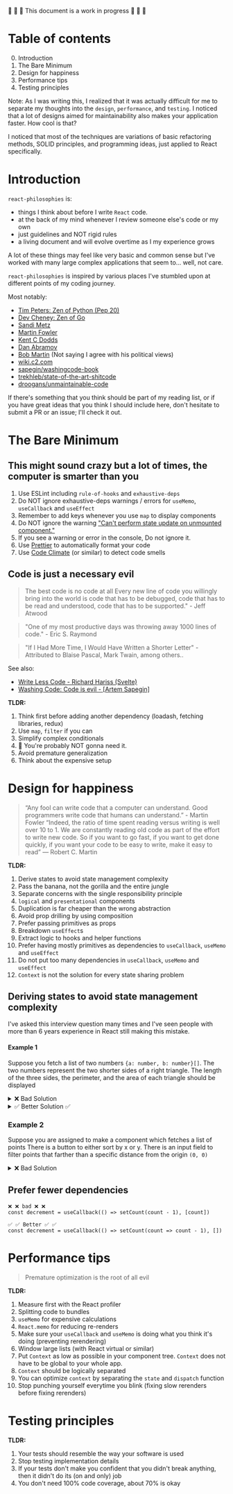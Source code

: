 🚧 🚧 🚧 This document is a work in progress  🚧 🚧 🚧

# Table of contents
0. Introduction
1. The Bare Minimum
2. Design for happiness
3. Performance tips 
4. Testing principles

Note: 
As I was writing this, I realized that it was actually difficult for me to separate my thoughts into the `design`, `performance`, and `testing`. I noticed that a lot of designs aimed for maintainability also makes your application faster. How cool is that?

I noticed that most of the techniques are variations of basic refactoring methods, SOLID principles, and programming ideas, just applied to React specifically.

# Introduction 
`react-philosophies` is:
- things I think about before I write `React` code.
- at the back of my mind whenever I review someone else's code or my own
- just guidelines and NOT rigid rules
- a living document and will evolve overtime as I my experience grows

A lot of these things may feel like very basic and common sense but I've worked with many large complex applications that seem to... well, not care.

`react-philosophies` is inspired by various places I've stumbled upon at different points of my coding journey.

Most notably:

- [Tim Peters: Zen of Python (Pep 20)](https://www.python.org/dev/peps/pep-0020/)
- [Dev Cheney: Zen of Go](https://dave.cheney.net/2020/02/23/the-zen-of-go)
- [Sandi Metz](https://sandimetz.com/)
- [Martin Fowler](https://martinfowler.com)
- [Kent C Dodds](kentcdodds.com)
- [Dan Abramov](https://overreacted.io/)
- [Bob Martin](https://www.amazon.com/Clean-Code-Handbook-Software-Craftsmanship/dp/0132350882) (Not saying I agree with his political views)
- [wiki.c2.com](https://wiki.c2.com/)
- [sapegin/washingcode-book](https://github.com/sapegin/washingcode-book/)
- [trekhleb/state-of-the-art-shitcode](https://github.com/trekhleb/state-of-the-art-shitcode)
- [droogans/unmaintainable-code](https://github.com/Droogans/unmaintainable-code)

If there's something that you think should be part of my reading list, or if you have great ideas that you think I should include here, don't hesitate to submit a PR or an issue; I'll check it out.

# The Bare Minimum

## This might sound crazy but a lot of times, the computer is smarter than you
1. Use ESLint including `rule-of-hooks` and `exhaustive-deps`
2. Do NOT ignore exhaustive-deps warnings / errors for `useMemo`, `useCallback` and `useEffect`
3. Remember to add keys whenever you use `map` to display components
4. Do NOT ignore the warning ["Can't perform state update on unmounted component."](https://stackoverflow.com/questions/56442582/react-hooks-cant-perform-a-react-state-update-on-an-unmounted-component)
5. If you see a warning or error in the console, Do not ignore it.
6. Use [Prettier](https://prettier.io/) to automatically format your code
7. Use [Code Climate](https://codeclimate.com/quality/) (or similar) to detect code smells

## Code is just a necessary evil

> The best code is no code at all Every new line of code you willingly bring into the world is code that has to be debugged, code that has to be read and understood, code that has to be supported." - Jeff Atwood

> "One of my most productive days was throwing away 1000 lines of code." -  Eric S. Raymond

> "If I Had More Time, I Would Have Written a Shorter Letter" - Attributed to Blaise Pascal, Mark Twain, among others..

See also: 
- [Write Less Code - Richard Hariss (Svelte)](https://svelte.dev/blog/write-less-code)
- [Washing Code: Code is evil - [Artem Sapegin]](https://github.com/sapegin/washingcode-book/blob/master/manuscript/Code_is_evil.md)

**TLDR:**
1. Think first before adding another dependency (loadash, fetching libraries, redux)
2. Use `map`, `filter` if you can
3. Simplify complex conditionals
5. 💖  You're probably NOT gonna need it. 
6. Avoid premature generalization
7. Think about the expensive setup

# Design for happiness
> “Any fool can write code that a computer can understand. Good programmers write code that humans can understand.” - Martin Fowler
> “Indeed, the ratio of time spent reading versus writing is well over 10 to 1. We are constantly reading old code as part of the effort to write new code. So if you want to go fast, if you want to get done quickly, if you want your code to be easy to write, make it easy to read” ― Robert C. Martin

**TLDR:**
1. Derive states to avoid state management complexity
2. Pass the banana, not the gorilla and the entire jungle
3. Separate concerns with the single responsibility principle
4. `logical` and `presentational` components
5. Duplication is far cheaper than the wrong abstraction
6. Avoid prop drilling by using composition
7. Prefer passing primitives as props
8. Breakdown `useEffect`s
9. Extract logic to hooks and helper functions
10. Prefer having mostly primitives as dependencies to `useCallback`, `useMemo` and `useEffect`
11. Do not put too many dependencies in `useCallback`, `useMemo` and `useEffect`
12. `Context` is not the solution for every state sharing problem


## Deriving states to avoid state management complexity
I've asked this interview question many times and I've seen people with more than 6 years 
experience in React still making this mistake. 
  
#### Example 1
Suppose you fetch a list of two numbers `{a: number, b: number}[]`. The two numbers represent the two shorter sides 
of a right triangle. The length of the three sides, the perimeter, and the area of each triangle should be displayed

<details>
  <summary> ❌ Bad Solution </summary>

```tsx    
const TriangleInfo = () => {
  const [triangleInfo, setTriangleInfo] = useTriangles<{a: number, b: number}>([])
  const [hypotenuses, setHypotenuses] = useState<number[]>([])
  const [perimeters, setPerimeters] = useState<number[]>([])
  const [areas, setAreas] = useState<number[]>([])

  useEffect(() => {
    fetchTriangles().then(r => { 
      setTriangleInfo(r)
      setHypotenuses(r.map(t => computeHypotenuse(t.a, t.b))  
      setArea(r.map(t => computeArea(t.a, t.b))  
    })
  }, [])

  useEffect(() => {
      setHypotenuses(triangleInfo.map(t => computeHypotenuse(t.a, t.b))  
      setArea(triangleInfo.map(t => computeArea(t.a, t.b))  
  }, [triangleInfo])

  useEffect(() => {
    const p = triangleInfo((t, i) => {
      return computePerimeter(t.a, t.b, hypotenuse[i])
    })
  }, [triangleInfo, hypotenuses])

  /*** show here info here ****/
}
```

</details> 

<details>
  <summary>✅ Better Solution ✅ </summary>

 ```tsx
 const TriangleInfo = () => {
   const [triangleInfo, setTriangleInfo] = useTriangles<{a: number, b: number}>([])
 
   useEffect(() => {
     fetchTriangles().then(r => setTriangleInfo(r))
   }, [])
   
   const areas = triangleInfo.map(t => computeArea(t.a, t.b))
   const hypotenuses = triangleInfo.map(t => computeHypotenuse(t.a, t.b))
   const perimeters = triangleInfo.map((t, i) => computePerimeters(t.a, t.b, hypotenuses[i]))
   
   /*** show here info here ****/
 }
 ```  
</details> 


### Example 2
Suppose you are assigned to make a component which fetches a list of points
There is a button to either sort by x or y. There is an input field
to filter points that farther than a specific distance from the origin `(0, 0)` 

<details>
  <summary> ❌ Bad Solution </summary>
  
```
  TODO
```

</details>

## Prefer fewer dependencies

```tsx
❌ ❌ bad ❌ ❌
const decrement = useCallback(() => setCount(count - 1), [count]) 

✅ ✅ Better ✅ ✅ 
const decrement = useCallback(() => setCount(count => count - 1), [])

```

# Performance tips
> Premature optimization is the root of all evil

**TLDR:**
1. Measure first with the React profiler
3. Splitting code to bundles
4. `useMemo` for expensive calculations
5. `React.memo` for reducing re-renders
6.  Make sure your `useCallback` and `useMemo` is doing what you think it's doing (preventing rerendering)
7. Window large lists (with React virtual or similar)
8. Put `Context` as low as possible in your component tree. `Context` does not have to be global to your whole app.
9. `Context` should be logically separated
10. You can optimize `context` by separating the `state` and `dispatch` function
11. Stop punching yourself everytime you blink (fixing slow rerenders before fixing rerenders)

# Testing principles

**TLDR:**
1. Your tests should resemble the way your software is used
2. Stop testing implementation details
3. If your tests don't make you confident that you didn't break anything, then it didn't do its (on and only) job 
4. You don't need 100% code coverage, about 70% is okay

  
